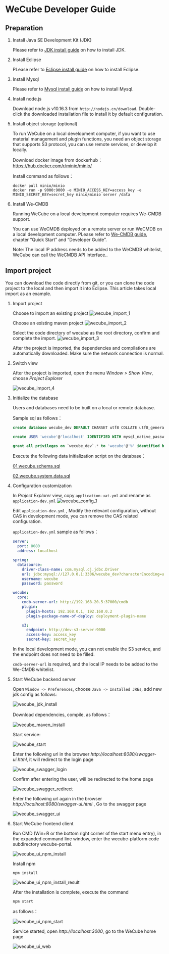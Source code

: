 # WeCube Developer Guide

## Preparation

1. Install Java SE Development Kit (JDK)
	
    Please refer to [JDK install guide](https://github.com/WeBankPartners/we-cmdb/blob/master/cmdb-wiki/docs/developer/jdk_install_guide_en.md) on how to install JDK.

2. Install Eclipse
	
    PLease refer to [Eclipse install guide](https://github.com/WeBankPartners/we-cmdb/blob/master/cmdb-wiki/docs/developer/eclipse_install_guide_en.md) on how to install Eclipse.

3. Install Mysql
	
    Please refer to [Mysql install guide](https://github.com/WeBankPartners/we-cmdb/blob/master/cmdb-wiki/docs/developer/mysql_install_guide_en.md) on how to install Mysql.

4. Install node.js
	
    Download node.js v10.16.3 from `http://nodejs.cn/download`. Double-click the downloaded installation file to install it by default configuration.

5. Install object storage (optional)
	
    To run WeCube on a local development computer, if you want to use material management and plugin functions, you need an object storage that supports S3 protocol, you can use remote services, or develop it locally.
    
    Download docker image from dockerhub：https://hub.docker.com/r/minio/minio/
    
    Install command as follows：
    
    ```shell script
    docker pull minio/minio
    docker run -p 9000:9000 -e MINIO_ACCESS_KEY=access_key -e MINIO_SECRET_KEY=secret_key minio/minio server /data
    ```
	
6. Install We-CMDB
	
    Running WeCube on a local development computer requires We-CMDB support.
    
    You can use WeCMDB deployed on a remote server or run WeCMDB on a local development computer. PLease refer to [We-CMDB guide](https://github.com/WeBankPartners/we-cmdb/blob/master/README_EN.md), chapter “Quick Start” and “Developer Guide”. 
    
    Note: The local IP address needs to be added to the WeCMDB whitelist, WeCube can call the WeCMDB API interface.. 


## Import project

You can download the code directly from git, or you can clone the code project to the local and then import it into Eclipse. This article takes local import as an example.

1. Import project
	
    Choose to import an existing project
    ![wecube_import_1](images/wecube_import_1.png)
    
    Choose an existing maven project
    ![wecube_import_2](images/wecube_import_2.png)
    
    Select the code directory of wecube as the root directory, confirm and complete the import.
    ![wecube_import_3](images/wecube_import_3.png)
        
    After the project is imported, the dependencies and compilations are automatically downloaded. Make sure the network connection is normal.

2. Switch view
	
    After the project is imported, open the menu *Window > Show View*, choose *Project Explorer*
    
    ![wecube_import_4](images/wecube_import_4.png)

3. Initialize the database

    Users and databases need to be built on a local or remote database.

    Sample sql as follows：

    ```sql
    create database wecube_dev DEFAULT CHARSET utf8 COLLATE utf8_general_ci; 
    
    create USER 'wecube'@'localhost' IDENTIFIED WITH mysql_native_password BY '***REMOVED***';
    
    grant all privileges on `wecube_dev`.* to 'wecube'@'%' identified by '***REMOVED***';
    ```

    Execute the following data initialization script on the database：

    [01.wecube.schema.sql](../../../wecube-core/src/main/database/01.wecube.schema.sql)
     
    [02.wecube.system.data.sql](../../../wecube-core/src/main/database/02.wecube.system.data.sql)

4. Configuration customization

    In *Project Explorer* view, copy `application-uat.yml` and rename as `application-dev.yml`
    ![wecube_config_1](images/wecube_config_1.png)
    
    Edit `application-dev.yml` , Modify the relevant configuration, without CAS in development mode, you can remove the CAS related configuration.
    
    `application-dev.yml` sample as follows：
    
    ```yaml
    server:
      port: 8080
      address: localhost
    
    spring:
      datasource:
        driver-class-name: com.mysql.cj.jdbc.Driver
        url: jdbc:mysql://127.0.0.1:3306/wecube_dev?characterEncoding=utf8&serverTimezone=UTC
        username: wecube
        password: password
    
    wecube:
      core:
        cmdb-server-url: http://192.168.20.5:37000/cmdb
        plugin:
          plugin-hosts: 192.168.0.1, 192.168.0.2
          plugin-package-name-of-deploy: deployment-plugin-name
    
        s3:
          endpoint: http://dev-s3-server:9000
          access-key: access_key
          secret-key: secret_key
    
    ```
    
    In the local development mode, you can not enable the S3 service, and the endpoint does not need to be filled.
    
    `cmdb-server-url` is required, and the local IP needs to be added to the We-CMDB whitelist.

5. Start WeCube backend server

    Open `Window -> Preferences`,  choose `Java -> Installed JREs`, add new jdk config as follows:
    
    ![wecube_jdk_install](images/wecube_jdk_install.png)
    
    Download dependencies, compile, as follows：
    
    ![wecube_maven_install](images/wecube_maven_install.png)
    
    Start service:
    
    ![wecube_start](images/wecube_start.png)
    
    Enter the following url in the browser *http://localhost:8080/swagger-ui.html*, it will redirect to the login page
    
    ![wecube_swagger_login](images/wecube_swagger_login.png)
    
    Confirm after entering the user, will be redirected to the home page
    
    ![wecube_swagger_redirect](images/wecube_swagger_redirect.png)
    
    Enter the following url again in the browser *http://localhost:8080/swagger-ui.html* , Go to the swagger page
    
    ![wecube_swagger_ui](images/wecube_swagger_ui.png)
    
6. Start WeCube frontend client
	
    Run CMD (Win+R or the bottom right corner of the start menu entry), in the expanded command line window, enter the wecube-platform code subdirectory wecube-portal.
    
    ![wecube_ui_npm_install](images/wecube_ui_npm_install.png)
    
    Install npm
    
    ```shell script
    npm install
    ```
    
    ![wecube_ui_npm_install_result](images/wecube_ui_npm_install_result.png)
    
    After the installation is complete, execute the command
    
    ```shell script
    npm start
    ```
    
    as follows：
    
    ![wecube_ui_npm_start](images/wecube_ui_npm_start.png)
    
    Service started, open *http://localhost:3000*, go to the WeCube home page
    
    ![wecube_ui_web](images/wecube_ui_web.png)